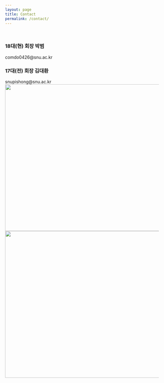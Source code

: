 ```yaml
---
layout: page
title: Contact
permalink: /contact/
---
```

<br/>
<h3>18대(현) 회장 박범</h3>
comdo0426@snu.ac.kr
<h3>17대(전) 회장 김대환</h3>
snupishong@snu.ac.kr<br/>
<img src="https://github.com/hsb6350/hanaro.github.io/blob/master/assets/acts/map1.PNG?raw=true" width="720" height="480"/>
<img src="https://github.com/hsb6350/hanaro.github.io/blob/master/assets/acts/map2.PNG?raw=true" width="720" height="480"/>
